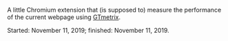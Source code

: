 A little Chromium extension that (is supposed to) measure the performance of the current webpage using [GTmetrix](https://gtmetrix.com/).

Started: November 11, 2019; finished: November 11, 2019.
